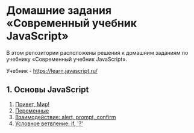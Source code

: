 # Домашние задания «Современный учебник JavaScript»

В этом репозитории расположены решения к домашним заданиям по учебнику «Современный учебник JavaScript».

Учебник - <https://learn.javascript.ru/>

## 1. Основы JavaScript

1. [Привет, Мир!](https://github.com/npukojiucm/SchoolBook-LearnJavaScript/tree/main/HelloWorld)
2. [Переменные](https://github.com/npukojiucm/SchoolBook-LearnJavaScript/tree/main/%D0%9E%D1%81%D0%BD%D0%BE%D0%B2%D1%8B%20JavaScript/%D0%9F%D0%B5%D1%80%D0%B5%D0%BC%D0%B5%D0%BD%D0%BD%D1%8B%D0%B5)
3. [Взаимодействие: alert, prompt, confirm]()
4. [Условное ветвление: if, '?']()